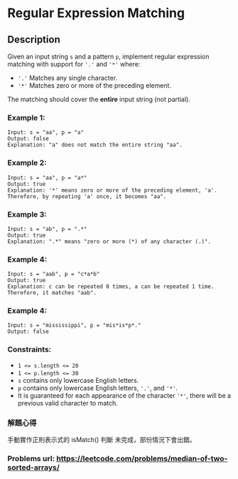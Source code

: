 # Regular Expression Matching
## Description
Given an input string `s` and a pattern `p`, implement regular expression matching with support for `'.'` and `'*'` where:

* `'.'` Matches any single character.​​​​
* `'*'` Matches zero or more of the preceding element.

The matching should cover the **entire** input string (not partial).

### Example 1:
    Input: s = "aa", p = "a"
    Output: false
    Explanation: "a" does not match the entire string "aa".

### Example 2:
    Input: s = "aa", p = "a*"
    Output: true
    Explanation: '*' means zero or more of the preceding element, 'a'. Therefore, by repeating 'a' once, it becomes "aa".

### Example 3:
    Input: s = "ab", p = ".*"
    Output: true
    Explanation: ".*" means "zero or more (*) of any character (.)".

### Example 4:
    Input: s = "aab", p = "c*a*b"
    Output: true
    Explanation: c can be repeated 0 times, a can be repeated 1 time. Therefore, it matches "aab".

### Example 4:
    Input: s = "mississippi", p = "mis*is*p*."
    Output: false

### Constraints:
* `1 <= s.length <= 20`
* `1 <= p.length <= 30`
* `s` contains only lowercase English letters.
* `p` contains only lowercase English letters, `'.'`, and `'*'`.
* It is guaranteed for each appearance of the character `'*'`, there will be a previous valid character to match.

### 解題心得
手動實作正則表示式的 isMatch() 判斷
未完成，部份情況下會出錯。

### Problems url: https://leetcode.com/problems/median-of-two-sorted-arrays/